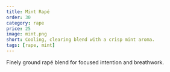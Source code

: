 ```yaml
---
title: Mint Rapé
order: 30
category: rape
price: 25
image: mint.png
short: Cooling, clearing blend with a crisp mint aroma.
tags: [rape, mint]
---
```


Finely ground rapé blend for focused intention and breathwork.